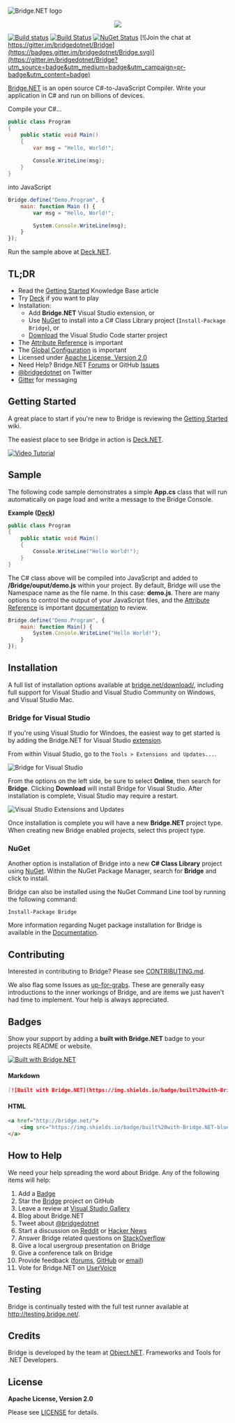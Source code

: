 ![Bridge.NET logo](https://speed.bridge.net/identity/bridgedotnet-sh.png)

<p align="center"><img src="https://user-images.githubusercontent.com/62210/29276839-1759fbe8-80cd-11e7-921c-d509e0e2a22c.png"></p>

[![Build status](https://ci.appveyor.com/api/projects/status/nm2f0c0u1jx0sniq/branch/master?svg=true)](https://ci.appveyor.com/project/ObjectDotNet/bridge/branch/master)
[![Build Status](https://travis-ci.org/bridgedotnet/Bridge.svg?branch=master)](https://travis-ci.org/bridgedotnet/Bridge)
[![NuGet Status](https://img.shields.io/nuget/v/Bridge.svg)](https://www.nuget.org/packages/Bridge)
[![Join the chat at https://gitter.im/bridgedotnet/Bridge](https://badges.gitter.im/bridgedotnet/Bridge.svg)](https://gitter.im/bridgedotnet/Bridge?utm_source=badge&utm_medium=badge&utm_campaign=pr-badge&utm_content=badge)

[Bridge.NET](http://bridge.net/) is an open source C#-to-JavaScript Compiler. Write your application in C# and run on billions of devices.

Compile your C#...

```csharp
public class Program
{
    public static void Main()
    {
        var msg = "Hello, World!";
        
        Console.WriteLine(msg);
    }
}
```

into JavaScript

```js
Bridge.define("Demo.Program", {
    main: function Main () {
        var msg = "Hello, World!";

        System.Console.WriteLine(msg);
    }
});
```

Run the sample above at [Deck.NET](https://deck.net/helloworld).

## TL;DR

* Read the [Getting Started](https://github.com/bridgedotnet/Bridge/wiki) Knowledge Base article
* Try [Deck](https://deck.net/) if you want to play
* Installation:
  * Add **Bridge.NET** Visual Studio extension, or 
  * Use [NuGet](https://www.nuget.org/packages/bridge) to install into a C# Class Library project (`Install-Package Bridge`), or
  * [Download](http://bridge.net/download/) the Visual Studio Code starter project
* The [Attribute Reference](https://github.com/bridgedotnet/Bridge/wiki/attribute-reference) is important
* The [Global Configuration](https://github.com/bridgedotnet/Bridge/wiki/global-configuration) is important
* Licensed under [Apache License, Version 2.0](https://github.com/bridgedotnet/Bridge/blob/master/LICENSE.md)
* Need Help? Bridge.NET [Forums](http://forums.bridge.net/) or GitHub [Issues](https://github.com/bridgedotnet/Bridge/issues)
* [@bridgedotnet](https://twitter.com/bridgedotnet) on Twitter
* [Gitter](https://gitter.im/bridgedotnet/Bridge) for messaging

## Getting Started

A great place to start if you're new to Bridge is reviewing the [Getting Started](https://github.com/bridgedotnet/Bridge/wiki) wiki.

The easiest place to see Bridge in action is [Deck.NET](https://deck.net/). 

[![Video Tutorial](https://user-images.githubusercontent.com/62210/30412015-ee0e9ccc-98d1-11e7-9a28-3bc02b900190.png)](http://www.youtube.com/watch?v=s-FTRi13QHQ)

## Sample

The following code sample demonstrates a simple **App.cs** class that will run automatically on page load and write a message to the Bridge Console.

**Example ([Deck](https://deck.net/7fb39e336182bea04c695ab43379cd8c))**

```csharp
public class Program
{
    public static void Main()
    {
        Console.WriteLine("Hello World!");
    }
}
```

The C# class above will be compiled into JavaScript and added to **/Bridge/ouput/demo.js** within your project. By default, Bridge will use the Namespace name as the file name. In this case: **demo.js**. There are many options to control the output of your JavaScript files, and the [Attribute Reference](https://github.com/bridgedotnet/Bridge/wiki/attribute-reference) is important [documentation](https://github.com/bridgedotnet/Bridge/wiki) to review.

```javascript
Bridge.define("Demo.Program", {
    main: function Main() {
        System.Console.WriteLine("Hello World!");
    }
});
```

## Installation

A full list of installation options available at [bridge.net/download/](http://bridge.net/download/), including full support for Visual Studio and Visual Studio Community on Windows, and Visual Studio Mac.

### Bridge for Visual Studio

If you're using Visual Studio for Windoes, the easiest way to get started is by adding the Bridge.NET for Visual Studio [extension](https://visualstudiogallery.msdn.microsoft.com/dca5c80f-a0df-4944-8343-9c905db84757).

From within Visual Studio, go to the `Tools > Extensions and Updates...`.

![Bridge for Visual Studio](https://user-images.githubusercontent.com/62210/29292228-932ebb7e-8103-11e7-952a-3088274acf10.png)

From the options on the left side, be sure to select **Online**, then search for **Bridge**. Clicking **Download** will install Bridge for Visual Studio. After installation is complete, Visual Studio may require a restart. 

![Visual Studio Extensions and Updates](https://user-images.githubusercontent.com/62210/29292229-93406b44-8103-11e7-90a0-30232486a5a7.png)

Once installation is complete you will have a new **Bridge.NET** project type. When creating new Bridge enabled projects, select this project type. 
### NuGet

Another option is installation of Bridge into a new **C# Class Library** project using [NuGet](https://www.nuget.org/packages/bridge). Within the NuGet Package Manager, search for **Bridge** and click to install. 

Bridge can also be installed using the NuGet Command Line tool by running the following command:

```
Install-Package Bridge
```

More information regarding Nuget package installation for Bridge is available in the [Documentation](https://github.com/bridgedotnet/Bridge/wiki/nuget-installation).

## Contributing

Interested in contributing to Bridge? Please see [CONTRIBUTING.md](https://github.com/bridgedotnet/Bridge/blob/master/.github/CONTRIBUTING.md).

We also flag some Issues as [up-for-grabs](https://github.com/bridgedotnet/Bridge/issues?q=is%3Aopen+is%3Aissue+label%3Aup-for-grabs). These are generally easy introductions to the inner workings of Bridge, and are items we just haven't had time to implement. Your help is always appreciated.

## Badges

Show your support by adding a **built with Bridge.NET** badge to your projects README or website.

[![Built with Bridge.NET](https://img.shields.io/badge/built%20with-Bridge.NET-blue.svg)](http://bridge.net/)

#### Markdown

```md
[![Built with Bridge.NET](https://img.shields.io/badge/built%20with-Bridge.NET-blue.svg)](http://bridge.net/)
```

#### HTML

```html
<a href="http://bridge.net/">
    <img src="https://img.shields.io/badge/built%20with-Bridge.NET-blue.svg" title="Built with Bridge.NET" />
</a>
```

## How to Help

We need your help spreading the word about Bridge. Any of the following items will help:

1. Add a [Badge](#badges)
1. Star the [Bridge](https://github.com/bridgedotnet/Bridge/) project on GitHub
1. Leave a review at [Visual Studio Gallery](https://marketplace.visualstudio.com/items?itemName=BridgeNET.BridgeNET)
1. Blog about Bridge.NET
1. Tweet about [@bridgedotnet](https://twitter.com/bridgedotnet)
1. Start a discussion on [Reddit](http://reddit.com/r/programming) or [Hacker News](https://news.ycombinator.com/)
1. Answer Bridge related questions on [StackOverflow](http://stackoverflow.com/questions/tagged/bridge.net)
1. Give a local usergroup presentation on Bridge
1. Give a conference talk on Bridge
1. Provide feedback ([forums](http://forums.bridge.net), [GitHub](https://github.com/bridgedotnet/Bridge/issues) or [email](mailto:hello@bridge.net))
1. Vote for Bridge.NET on [UserVoice](https://visualstudio.uservoice.com/forums/121579-visual-studio-ide/suggestions/17335078-support-bridge-net)

## Testing

Bridge is continually tested with the full test runner available at http://testing.bridge.net/. 

## Credits

Bridge is developed by the team at [Object.NET](http://object.net/). Frameworks and Tools for .NET Developers.

## License

**Apache License, Version 2.0**

Please see [LICENSE](https://github.com/bridgedotnet/Bridge/blob/master/LICENSE.md) for details.
